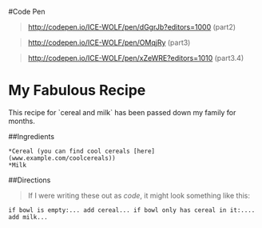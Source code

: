 #Code Pen

>http://codepen.io/ICE-WOLF/pen/dGgrJb?editors=1000 (part2)

>http://codepen.io/ICE-WOLF/pen/OMqjRy  (part3)

>http://codepen.io/ICE-WOLF/pen/xZeWRE?editors=1010 (part3.4)

<!-- 

Copy this code into a text editor with Markdown preview,
OR, you can use Dillinger (https://dillinger.io).

Rewrite this HTML as Markdown.
Take note of:
- How much less code you are writing.
- How readable Markdown vs. HTML is.

Once you're done, go ahead and submit.
You don't need to paste the code back in here.

-->

# My Fabulous Recipe

<p>This recipe for `cereal and milk` has been passed down my family for months.</p>

##Ingredients


    *Cereal (you can find cool cereals [here](www.example.com/coolcereals))
    *Milk


##Directions

>If I were writing these out as _code_, it might look something like this:

`if bowl is empty:...
    add cereal...
if bowl only has cereal in it:....
    add milk...
`
